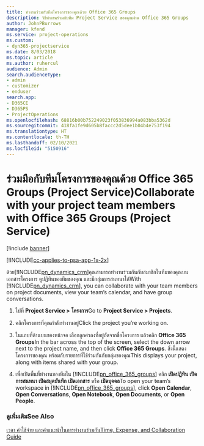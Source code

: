 ```yaml
---
title: ทำงานร่วมกับทีมโครงการของคุณด้วย Office 365 Groups
description: วิธีทำงานร่วมกับทีม Project Service ของคุณผ่าน Office 365 Groups
author: JohnPBurrows
manager: kfend
ms.service: project-operations
ms.custom:
- dyn365-projectservice
ms.date: 8/03/2018
ms.topic: article
ms.author: ruhercul
audience: Admin
search.audienceType:
- admin
- customizer
- enduser
search.app:
- D365CE
- D365PS
- ProjectOperations
ms.openlocfilehash: 68816b00b752249023f053836994a083bba5362d
ms.sourcegitcommit: 418fa1fe9d605b8faccc2d5dee1b04b4e753f194
ms.translationtype: HT
ms.contentlocale: th-TH
ms.lasthandoff: 02/10/2021
ms.locfileid: "5150916"
---
```

# <a name="collaborate-with-your-project-team-members-with-office-365-groups-project-service"></a><span data-ttu-id="435bd-103">ร่วมมือกับทีมโครงการของคุณด้วย Office 365 Groups (Project Service)</span><span class="sxs-lookup"><span data-stu-id="435bd-103">Collaborate with your project team members with Office 365 Groups (Project Service)</span></span>

[!include [banner](../includes/psa-now-project-operations.md)]

[!INCLUDE[cc-applies-to-psa-app-1x-2x](../includes/cc-applies-to-psa-app-1x-2x.md)]

<span data-ttu-id="435bd-104">ด้วย[!INCLUDE[pn_dynamics_crm](../includes/pn-dynamics-crm.md)]คุณสามารถทำงานร่วมกันกับสมาชิกในทีมของคุณบนเอกสารโครงการ ดูปฏิทินของทีมของคุณ และมีกลุ่มการสนทนาได้</span><span class="sxs-lookup"><span data-stu-id="435bd-104">With [!INCLUDE[pn_dynamics_crm](../includes/pn-dynamics-crm.md)], you can collaborate with your team members on project documents, view your team’s calendar, and have group conversations.</span></span>  
  
1. <span data-ttu-id="435bd-105">ไปที่ **Project Service > โครงการ**</span><span class="sxs-lookup"><span data-stu-id="435bd-105">Go to **Project Service > Projects**.</span></span>  
  
2. <span data-ttu-id="435bd-106">คลิกโครงการที่คุณกำลังทำงานอยู่</span><span class="sxs-lookup"><span data-stu-id="435bd-106">Click the project you’re working on.</span></span>  
  
3. <span data-ttu-id="435bd-107">ในแถบที่ด้านบนของหน้าจอ เลือกลูกศรลงที่อยู่ถัดจากชื่อโครงการ แล้วคลิก **Office 365 Groups**</span><span class="sxs-lookup"><span data-stu-id="435bd-107">In the bar across the top of the screen, select the down arrow next to the project name, and then click **Office 365 Groups**.</span></span> <span data-ttu-id="435bd-108">สิ่งนี้แสดงโครงการของคุณ พร้อมกับรายการที่ใช้ร่วมกันกับกลุ่มของคุณ</span><span class="sxs-lookup"><span data-stu-id="435bd-108">This displays your project, along with items shared with your group.</span></span>  
  
4. <span data-ttu-id="435bd-109">เพื่อเปิดพื้นที่ทำงานของทีมใน [!INCLUDE[pn_office_365_groups](../includes/pn-office-365-groups.md)] คลิก **เปิดปฏิทิน** **เปิดการสนทนา** **เปิดสมุดบันทึก** **เปิดเอกสาร** หรือ **เปิดบุคคล**</span><span class="sxs-lookup"><span data-stu-id="435bd-109">To open your team’s workspace in [!INCLUDE[pn_office_365_groups](../includes/pn-office-365-groups.md)], click **Open Calendar**, **Open Conversations**, **Open Notebook**, **Open Documents**, or **Open People**.</span></span>  
  
### <a name="see-also"></a><span data-ttu-id="435bd-110">ดูเพิ่มเติม</span><span class="sxs-lookup"><span data-stu-id="435bd-110">See Also</span></span>  
 [<span data-ttu-id="435bd-111">เวลา ค่าใช้จ่าย และคำแนะนำในการทำงานร่วมกัน</span><span class="sxs-lookup"><span data-stu-id="435bd-111">Time, Expense, and Collaboration Guide</span></span>](../psa/time-expense-collaboration-guide.md)
